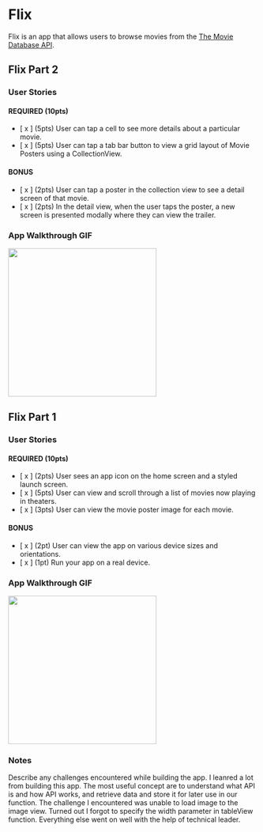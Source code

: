# Flix

Flix is an app that allows users to browse movies from the [The Movie Database API](http://docs.themoviedb.apiary.io/#).


## Flix Part 2

### User Stories

#### REQUIRED (10pts)
- [ x ] (5pts) User can tap a cell to see more details about a particular movie.
- [ x ] (5pts) User can tap a tab bar button to view a grid layout of Movie Posters using a CollectionView.

#### BONUS
- [ x ] (2pts) User can tap a poster in the collection view to see a detail screen of that movie.
- [ x ] (2pts) In the detail view, when the user taps the poster, a new screen is presented modally where they can view the trailer.

### App Walkthrough GIF

<img src="http://g.recordit.co/XEnyGk4zKy.gif" width=300><br>



## Flix Part 1

### User Stories

#### REQUIRED (10pts)
- [ x ] (2pts) User sees an app icon on the home screen and a styled launch screen.
- [ x ] (5pts) User can view and scroll through a list of movies now playing in theaters.
- [ x ] (3pts) User can view the movie poster image for each movie.

#### BONUS
- [ x ] (2pt) User can view the app on various device sizes and orientations.
- [ x ] (1pt) Run your app on a real device.

### App Walkthrough GIF

<img src="http://g.recordit.co/axMkMIvgS2.gif" width=300><br>

### Notes
Describe any challenges encountered while building the app.
I leanred a lot from building this app. The most useful concept are to understand what API is and how API works, and retrieve data and store it for later use in our function. The challenge I encountered was unable to load image to the image view. Turned out I forgot to specify the width parameter in tableView function. Everything else went on well with the help of technical leader.
